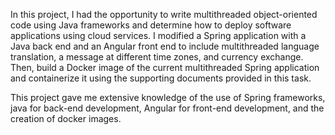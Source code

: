 In this project, I had the opportunity to write multithreaded object-oriented code using Java frameworks and determine how to deploy software applications using cloud services.
I modified a Spring application with a Java back end and an Angular front end to include multithreaded language translation, a message at different time zones, and currency exchange. Then, build a Docker image of the current multithreaded Spring application and containerize it using the supporting documents provided in this task.

This project gave me extensive knowledge of the use of Spring frameworks, java for back-end development, Angular for front-end development, and the creation of docker images.
